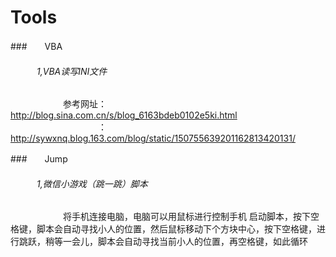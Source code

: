 # Tools

###　　VBA
###### 　　　1,VBA读写INI文件</br>
　　　　　　参考网址：http://blog.sina.com.cn/s/blog_6163bdeb0102e5ki.html</br>
　　　　　　　　　　：http://sywxnq.blog.163.com/blog/static/150755639201162813420131/

###　　Jump
###### 　　　1,微信小游戏（跳一跳）脚本</br>
　　　　　　将手机连接电脑，电脑可以用鼠标进行控制手机
        启动脚本，按下空格键，脚本会自动寻找小人的位置，然后鼠标移动下个方块中心，按下空格键，进行跳跃，稍等一会儿，脚本会自动寻找当前小人的位置，再空格键，如此循环
